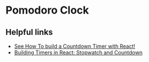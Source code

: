 # Pomodoro Clock

## Helpful links

- [See How To build a Countdown Timer with React!](https://codeburst.io/lets-build-a-countdown-timer-with-react-part-1-2e7d5692d914)
- [Building Timers in React: Stopwatch and Countdown](https://medium.com/@peterjd42/building-timers-in-react-stopwatch-and-countdown-bc06486560a2)
